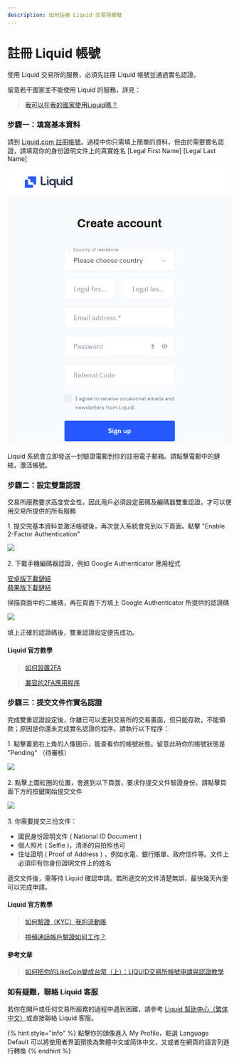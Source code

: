 ```yaml
---
description: 如何註冊 Liquid 交易所帳號
---
```


# 註冊 Liquid 帳號

使用 Liquid 交易所的服務，必須先註冊 Liquid 帳號並通過實名認證。

留意若干國家並不能使用 Liquid 的服務，詳見：

> [我可以在我的國家使用Liquid嗎？
> ](https://help.liquid.com/zh-TW/articles/2272984-%E6%88%91%E5%8F%AF%E4%BB%A5%E5%9C%A8%E6%88%91%E7%9A%84%E5%9C%8B%E5%AE%B6%E4%BD%BF%E7%94%A8liquid%E5%97%8E)

### 步驟一：填寫基本資料

請到 [Liquid.com 註冊帳號](https://www.liquid.com/sign-up/?affiliate=zlgAOAX564083)。過程中你只需填上簡單的資料，但由於需要實名認證，請填寫你的身份證明文件上的真實姓名 \[Legal First Name] \[Legal Last Name]

![](../../../.gitbook/assets/liquid.png)

Liquid 系統會立即發送一封驗證電郵到你的註冊電子郵箱。請點擊電郵中的鏈結，激活帳號。

### 步驟二：設定雙重認證

交易所服務要求高度安全性，因此用戶必須設定密碼及編碼器雙重認證，才可以使用交易所提供的所有服務

1\. 提交完基本資料並激活帳號後，再次登入系統會見到以下頁面。點擊 "Enable 2-Factor Authentication"

![](../../../.gitbook/assets/liquid-security.png)

2\. 下載手機編碼器認證，例如 Google Authenticator 應用程式

[安卓版下載鏈結](https://play.google.com/store/apps/details?id=com.google.android.apps.authenticator2\&hl=zh\_TW)\
[蘋果版下載鏈結](https://apps.apple.com/hk/app/google-authenticator/id388497605)

掃描頁面中的二維碼，再在頁面下方填上 Google Authenticator 所提供的認證碼

![](../../../.gitbook/assets/liquid-2fa.png)

填上正確的認證碼後，雙重認證設定便告成功。

#### Liquid 官方教學

> [如何設置2FA](https://help.liquid.com/zh-TW/articles/4883860-%E5%A6%82%E4%BD%95%E8%A8%AD%E7%BD%AE2fa)

> [兼容的2FA應用程序
> ](https://help.liquid.com/zh-TW/articles/5200243-%E5%85%BC%E5%AE%B9%E7%9A%842fa%E6%87%89%E7%94%A8%E7%A8%8B%E5%BA%8F)

### &#xD;步驟三：提交文件作實名認證

完成雙重認證設定後，你雖已可以進到交易所的交易畫面，但只能存款，不能領款；原因是你還未完成實名認證的程序。請執行以下程序：

1\. 點擊畫面右上角的人像圖示，能查看你的帳號狀態。留意此時你的帳號狀態是 "Pending" （待審核）

![](../../../.gitbook/assets/liquid-account-pending.png)

2\. 點擊上圖紅圈的位置，會進到以下頁面，要求你提交文件驗證身份。請點擊頁面下方的按鍵開始提交文件

![](../../../.gitbook/assets/liquid-account-status.png)

3\. 你需要提交三份文件：

* 國民身份證明文件 ( National ID Document )
* 個人照片 ( Selfie )，清淅的自拍照也可
* 住址證明 ( Proof of Address ) ，例如水電、銀行賬單、政府信件等。文件上必須印有你身份證明文件上的姓名

遞交文件後，需等待 Liquid 確認申請。若所遞交的文件清楚無誤，最快幾天內便可以完成申請。

#### Liquid 官方教學

> [如何驗證（KYC）我的流動賬](https://help.liquid.com/zh-TW/articles/2273305-%E5%A6%82%E4%BD%95%E9%A9%97%E8%AD%89-kyc-%E6%88%91%E7%9A%84%E6%B5%81%E5%8B%95%E8%B3%AC%E6%88%B6)

> [視頻通話帳戶驗證如何工作？
> ](https://help.liquid.com/zh-TW/articles/3104816-%E8%A6%96%E9%A0%BB%E9%80%9A%E8%A9%B1%E5%B8%B3%E6%88%B6%E9%A9%97%E8%AD%89%E5%A6%82%E4%BD%95%E5%B7%A5%E4%BD%9C)

#### 參考文章

> [如何把你的LikeCoin變成台幣（上）：LIQUID交易所帳號申請與認證教學](https://xrine.com/how-to-turn-likecoin-into-ntd-liquid-verification/)

### 如有疑難，聯絡 Liquid 客服 <a href="#liquid" id="liquid"></a>

若你在開戶或任何交易所服務的過程中遇到困難，請參考 [Liquid 幫助中心（繁体中文）](https://help.liquid.com/zh-TW/)或直接聯絡 Liquid 客服。

{% hint style="info" %}
點擊你的頭像進入 My Profile，點選 Language Default 可以將使用者界面預換為繁體中文或简体中文，又或者在網頁的語言列進行轉換
{% endhint %}
